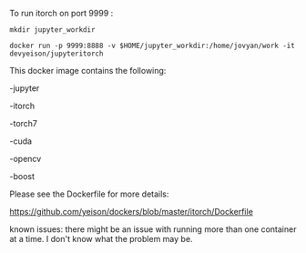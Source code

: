 To run itorch on port 9999 :

```mkdir jupyter_workdir```

```docker run -p 9999:8888 -v $HOME/jupyter_workdir:/home/jovyan/work -it devyeison/jupyteritorch```



This docker image contains the following:

-jupyter

-itorch

-torch7

-cuda

-opencv

-boost

Please see the Dockerfile for more details:

https://github.com/yeison/dockers/blob/master/itorch/Dockerfile

known issues:  there might be an issue with running more than one container at a time.  I don't know what the problem may be.
